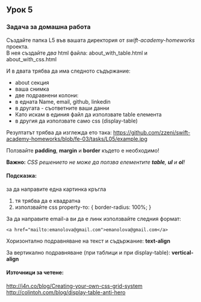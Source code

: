 ## Урок 5

### Задача за домашна работа

Създайте папка L5 във вашата директория от _swift-academy-homeworks_ проекта.  
В нея създайте _два_ html файла: about_with_table.html и about_with_css.html

И в двата трябва да има следното съдържание:

- about секция
- ваша снимка
- две подравнени колони:
 - в едната Name, email, github, linkedin
 - в другата - съответните ваши данни
- Като искам в единия файл да използвате table елемента
- в другия да използвате само css (display-table)

Резултатът трябва да изглежда ето така:
https://github.com/zzeni/swift-academy-homeworks/blob/fe-03/tasks/L05/example.jpg

Ползвайте **padding**, **margin** и **border** където е необходимо!  

**Важно:** _CSS решението не може да ползва елементите **table**, **ul** и **ol**!_

#### Подсказка:

за да направите една картинка кръгла

1. тя трябва да е квадратна
2. използвайте css property-то: { border-radius: 100%; }

За да направите email-a ви да е линк използвайте следния формат:

    <a href="mailto:emanolova@gmail.com">emanolova@gmail.com</a>

Хоризонтално подравняване на текст и съдържание: **text-align**

За вертикално подравняване (при таблици и при display-table): **vertical-align**


#### Източници за четене:

http://j4n.co/blog/Creating-your-own-css-grid-system  
http://colintoh.com/blog/display-table-anti-hero
